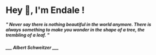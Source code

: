 <h1 title="head"> Hey 👋, I'm Endale !</h1>

**<h5><i>" Never say there is nothing beautiful in the world anymore. There is always something to make you wonder in the shape of a tree, the trembling of a leaf. "</i></h5>**

*<b>___ Albert Schweitzer ___</b>*
